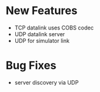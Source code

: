 # New Features
* TCP datalink uses COBS codec
* UDP datalink server
* UDP for simulator link

# Bug Fixes
* server discovery via UDP
